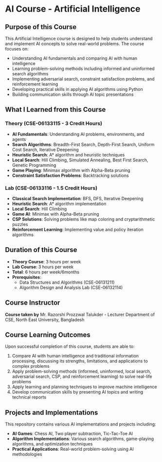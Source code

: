 # AI Course - Artificial Intelligence

## Purpose of this Course

This Artificial Intelligence course is designed to help students understand and implement AI concepts to solve real-world problems. The course focuses on:

- Understanding AI fundamentals and comparing AI with human intelligence
- Learning problem-solving methods including informed and uninformed search algorithms
- Implementing adversarial search, constraint satisfaction problems, and reinforcement learning
- Developing practical skills in applying AI algorithms using Python
- Building communication skills through AI topic presentations

## What I Learned from this Course

### Theory (CSE-06133115 - 3 Credit Hours)

- **AI Fundamentals**: Understanding AI problems, environments, and agents
- **Search Algorithms**: Breadth-First Search, Depth-First Search, Uniform Cost Search, Iterative Deepening
- **Heuristic Search**: A\* algorithm and heuristic techniques
- **Local Search**: Hill Climbing, Simulated Annealing, Best First Search, Genetic Programming
- **Game Playing**: Minimax algorithm with Alpha-Beta pruning
- **Constraint Satisfaction Problems**: Backtracking solutions

### Lab (CSE-06133116 - 1.5 Credit Hours)
- **Classical Search Implementation**: BFS, DFS, Iterative Deepening
- **Heuristic Search**: A\* algorithm implementation
- **Local Search**: Hill Climbing
- **Game AI**: Minimax with Alpha-Beta pruning
- **CSP Solutions**: Solving problems like map coloring and cryptarithmetic puzzles
- **Reinforcement Learning**: Implementing value and policy iteration algorithms

## Duration of this Course

- **Theory Course**: 3 hours per week
- **Lab Course**: 3 hours per week
- **Total**: 6 hours per week/6months
- **Prerequisites**:
  - Data Structures and Algorithms (CSE-06131211)
  - Algorithm Design and Analysis Lab (CSE-06132114)

## Course Instructor

**Course taken by**
Mr. Razorshi Prozzwal Talukder -
Lecturer Department of CSE,
North East University, Bangladesh

## Course Learning Outcomes

Upon successful completion of this course, students are able to:

1.  Compare AI with human intelligence and traditional information processing, discussing its strengths, limitations, and applications to complex problems
2.  Apply problem-solving methods (informed, uninformed, local search, adversarial search, CSP, and reinforcement learning) to solve real-life problems
3.  Apply learning and planning techniques to improve machine intelligence
4.  Develop communication skills by presenting AI topics and writing technical reports

## Projects and Implementations

This repository contains various AI implementations and projects including:

- **AI Games**: Chess AI, Two player subtraction, Tic-Tac-Toe AI
- **Algorithm Implementations**: Various search algorithms, game-playing algorithms, and optimization techniques
- **Practical Applications**: Real-world problem-solving using AI methodologies
